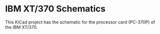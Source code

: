 # IBM XT/370 Schematics

This KiCad project has the schematic for the processor card (PC-370P) of the IBM XT/370. 
